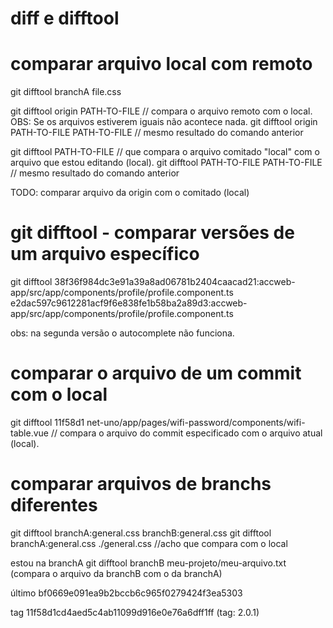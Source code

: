 





# diff e difftool

# comparar arquivo local com remoto
git difftool branchA file.css

git difftool origin PATH-TO-FILE  // compara o arquivo remoto com o local. OBS: Se os arquivos estiverem iguais não acontece nada.
git difftool origin PATH-TO-FILE PATH-TO-FILE   // mesmo resultado do comando anterior

git difftool PATH-TO-FILE  // que compara o arquivo comitado "local" com o arquivo que estou editando (local).
git difftool PATH-TO-FILE PATH-TO-FILE   // mesmo resultado do comando anterior

TODO: comparar arquivo da origin com o comitado (local)

# git difftool - comparar versões de um arquivo específico
git difftool 38f36f984dc3e91a39a8ad06781b2404caacad21:accweb-app/src/app/components/profile/profile.component.ts e2dac597c9612281acf9f6e838fe1b58ba2a89d3:accweb-app/src/app/components/profile/profile.component.ts

obs: na segunda versão o autocomplete não funciona.

# comparar o arquivo de um commit com o local
git difftool 11f58d1 net-uno/app/pages/wifi-password/components/wifi-table.vue    // compara o arquivo do commit especificado com o arquivo atual (local).



# comparar arquivos de branchs diferentes
git difftool branchA:general.css branchB:general.css
git difftool branchA:general.css ./general.css		//acho que compara com o local

estou na branchA
git difftool branchB meu-projeto/meu-arquivo.txt (compara o arquivo da branchB com o da branchA)





último
bf0669e091ea9b2bccb6c965f0279424f3ea5303

tag
11f58d1cd4aed5c4ab11099d916e0e76a6dff1ff (tag: 2.0.1)